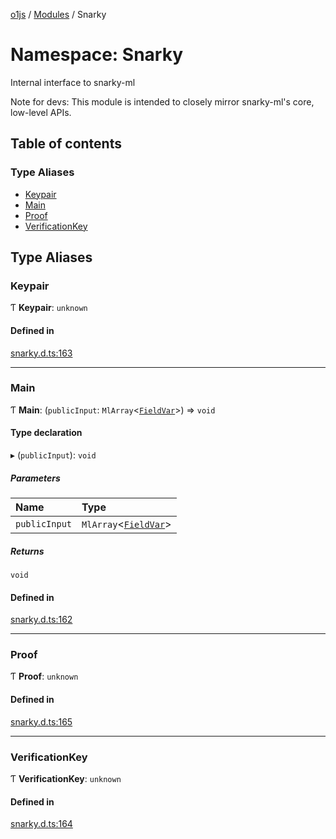 [o1js](../README.md) / [Modules](../modules.md) / Snarky

# Namespace: Snarky

Internal interface to snarky-ml

Note for devs: This module is intended to closely mirror snarky-ml's core, low-level APIs.

## Table of contents

### Type Aliases

- [Keypair](Snarky.md#keypair)
- [Main](Snarky.md#main)
- [Proof](Snarky.md#proof)
- [VerificationKey](Snarky.md#verificationkey)

## Type Aliases

### Keypair

Ƭ **Keypair**: `unknown`

#### Defined in

[snarky.d.ts:163](https://github.com/o1-labs/o1js/blob/56975fc/src/snarky.d.ts#L163)

___

### Main

Ƭ **Main**: (`publicInput`: `MlArray`<[`FieldVar`](../modules.md#fieldvar-1)\>) => `void`

#### Type declaration

▸ (`publicInput`): `void`

##### Parameters

| Name | Type |
| :------ | :------ |
| `publicInput` | `MlArray`<[`FieldVar`](../modules.md#fieldvar-1)\> |

##### Returns

`void`

#### Defined in

[snarky.d.ts:162](https://github.com/o1-labs/o1js/blob/56975fc/src/snarky.d.ts#L162)

___

### Proof

Ƭ **Proof**: `unknown`

#### Defined in

[snarky.d.ts:165](https://github.com/o1-labs/o1js/blob/56975fc/src/snarky.d.ts#L165)

___

### VerificationKey

Ƭ **VerificationKey**: `unknown`

#### Defined in

[snarky.d.ts:164](https://github.com/o1-labs/o1js/blob/56975fc/src/snarky.d.ts#L164)
